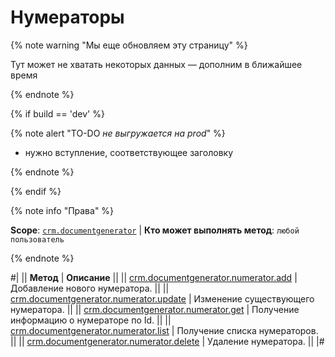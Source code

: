 # Нумераторы

{% note warning "Мы еще обновляем эту страницу" %}

Тут может не хватать некоторых данных — дополним в ближайшее время

{% endnote %}

{% if build == 'dev' %}

{% note alert "TO-DO _не выгружается на prod_" %}

- нужно вступление, соответствующее заголовку

{% endnote %}

{% endif %}

{% note info "Права" %}

**Scope**: [`crm.documentgenerator`](../../../scopes/permissions.md) | **Кто может выполнять метод**: `любой пользователь`

{% endnote %}

#|
|| **Метод** | **Описание** ||
|| [crm.documentgenerator.numerator.add](./crm-document-generator-numerator-add.md) | Добавление нового нумератора. ||
|| [crm.documentgenerator.numerator.update](./crm-document-generator-numerator-update.md) | Изменение существующего нумератора. ||
|| [crm.documentgenerator.numerator.get](./crm-document-generator-numerator-get.md) | Получение информацию о нумераторе по Id. ||
|| [crm.documentgenerator.numerator.list](./crm-document-generator-numerator-list.md) | Получение списка нумераторов. ||
|| [crm.documentgenerator.numerator.delete](./crm-document-generator-numerator-delete.md) | Удаление нумератора. ||
|#
